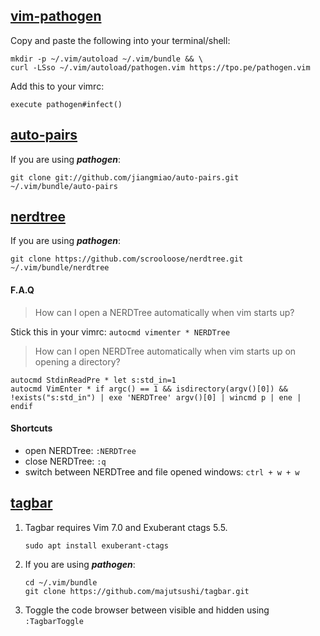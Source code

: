 ## [vim-pathogen](https://github.com/tpope/vim-pathogen)

Copy and paste the following into your terminal/shell:

```
mkdir -p ~/.vim/autoload ~/.vim/bundle && \
curl -LSso ~/.vim/autoload/pathogen.vim https://tpo.pe/pathogen.vim
```

Add this to your vimrc:

```
execute pathogen#infect()
```

## [auto-pairs](https://github.com/jiangmiao/auto-pairs)

If you are using ***pathogen***:

```
git clone git://github.com/jiangmiao/auto-pairs.git ~/.vim/bundle/auto-pairs
```

## [nerdtree](https://github.com/scrooloose/nerdtree)

If you are using ***pathogen***:

```
git clone https://github.com/scrooloose/nerdtree.git ~/.vim/bundle/nerdtree
```

#### F.A.Q

> How can I open a NERDTree automatically when vim starts up?

Stick this in your vimrc: `autocmd vimenter * NERDTree`


> How can I open NERDTree automatically when vim starts up on opening a directory?

```
autocmd StdinReadPre * let s:std_in=1
autocmd VimEnter * if argc() == 1 && isdirectory(argv()[0]) && !exists("s:std_in") | exe 'NERDTree' argv()[0] | wincmd p | ene | endif
```

#### Shortcuts

- open NERDTree: `:NERDTree`
- close NERDTree: `:q`
- switch between NERDTree and file opened windows: `ctrl + w + w`

## [tagbar](https://github.com/majutsushi/tagbar)

1. Tagbar requires Vim 7.0 and Exuberant ctags 5.5.
    ```
    sudo apt install exuberant-ctags
    ```
2. If you are using ***pathogen***:
    ```
    cd ~/.vim/bundle
    git clone https://github.com/majutsushi/tagbar.git
    ```
3. Toggle the code browser between visible and hidden using `:TagbarToggle`
